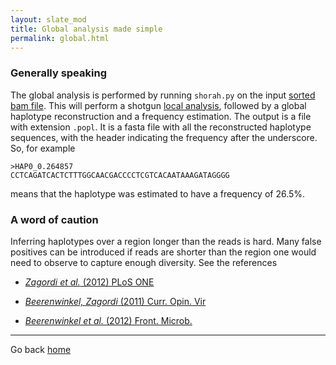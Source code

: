 ```yaml
---
layout: slate_mod
title: Global analysis made simple
permalink: global.html 
---
```

### Generally speaking
The global analysis is performed by running `shorah.py` on the input [sorted
bam file](input.html). This will perform a shotgun [local analysis](local.html),
followed by a global haplotype reconstruction and a frequency estimation.
The output is a file with extension `.popl`. It is a fasta file with all the
reconstructed haplotype sequences, with the header indicating the frequency
after the underscore. So, for example

    >HAP0_0.264857
    CCTCAGATCACTCTTTGGCAACGACCCCTCGTCACAATAAAGATAGGGG

means that the haplotype was estimated to have a frequency of 26.5%.

### A word of caution
Inferring haplotypes over a region longer than the reads is hard. Many false
positives can be introduced if reads are shorter than the region one would need
to observe to capture enough diversity. See the references

- [_Zagordi et al._ (2012) PLoS ONE][zagordi2012]

- [_Beerenwinkel, Zagordi_ (2011) Curr. Opin. Vir][beerenwinkel2011]

- [_Beerenwinkel et al._ (2012) Front. Microb.][beerenwinkel2012]


[zagordi2012]: http://dx.doi.org/10.1371/journal.pone.0047046 "PLoS ONE"
[beerenwinkel2011]: http://dx.doi.org/10.1016/j.coviro.2011.07.008 "Curr. Opin Vir."
[beerenwinkel2012]: http://dx.doi.org/10.3389/fmicb.2012.00329 "Front. Microb."

---

Go back [home](index.html)
